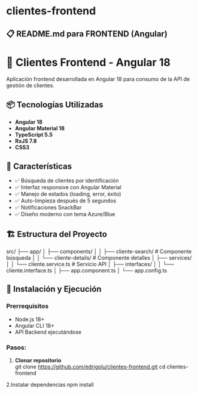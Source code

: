 # clientes-frontend

## 📋 **README.md para FRONTEND (Angular)**


# 🎨 Clientes Frontend - Angular 18

Aplicación frontend desarrollada en Angular 18 para consumo de la API de gestión de clientes.

## 📦 Tecnologías Utilizadas

- **Angular 18**
- **Angular Material 18**
- **TypeScript 5.5**
- **RxJS 7.8**
- **CSS3**

## 🎨 Características

- ✅ Búsqueda de clientes por identificación
- ✅ Interfaz responsive con Angular Material
- ✅ Manejo de estados (loading, error, éxito)
- ✅ Auto-limpieza después de 5 segundos
- ✅ Notificaciones SnackBar
- ✅ Diseño moderno con tema Azure/Blue

## 🏗️ Estructura del Proyecto
src/
├── app/
│ ├── components/
│ │ ├── cliente-search/ # Componente búsqueda
│ │ └── cliente-details/ # Componente detalles
│ ├── services/
│ │ └── cliente.service.ts # Servicio API
│ ├── interfaces/
│ │ └── cliente.interface.ts
│ ├── app.component.ts
│ └── app.config.ts


## 🚀 Instalación y Ejecución

### Prerrequisitos
- Node.js 18+
- Angular CLI 18+
- API Backend ejecutándose

### Pasos:
1. **Clonar repositorio**   
   git clone https://github.com/edrigolu/clientes-frontend.git
   cd clientes-frontend
   
2.Instalar dependencias
   npm install

